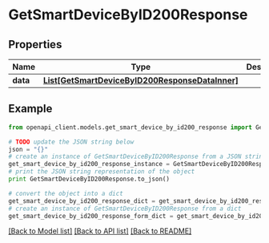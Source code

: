 # GetSmartDeviceByID200Response


## Properties
Name | Type | Description | Notes
------------ | ------------- | ------------- | -------------
**data** | [**List[GetSmartDeviceByID200ResponseDataInner]**](GetSmartDeviceByID200ResponseDataInner.md) |  | [optional] 

## Example

```python
from openapi_client.models.get_smart_device_by_id200_response import GetSmartDeviceByID200Response

# TODO update the JSON string below
json = "{}"
# create an instance of GetSmartDeviceByID200Response from a JSON string
get_smart_device_by_id200_response_instance = GetSmartDeviceByID200Response.from_json(json)
# print the JSON string representation of the object
print GetSmartDeviceByID200Response.to_json()

# convert the object into a dict
get_smart_device_by_id200_response_dict = get_smart_device_by_id200_response_instance.to_dict()
# create an instance of GetSmartDeviceByID200Response from a dict
get_smart_device_by_id200_response_form_dict = get_smart_device_by_id200_response.from_dict(get_smart_device_by_id200_response_dict)
```
[[Back to Model list]](../README.md#documentation-for-models) [[Back to API list]](../README.md#documentation-for-api-endpoints) [[Back to README]](../README.md)


